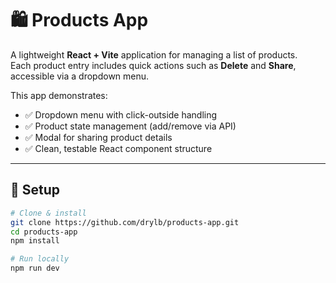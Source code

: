 # 🛍️ Products App

A lightweight **React + Vite** application for managing a list of products.  
Each product entry includes quick actions such as **Delete** and **Share**, accessible via a dropdown menu.  

This app demonstrates:  
- ✅ Dropdown menu with click-outside handling  
- ✅ Product state management (add/remove via API)  
- ✅ Modal for sharing product details  
- ✅ Clean, testable React component structure  

---

## 🚀 Setup

```bash
# Clone & install
git clone https://github.com/drylb/products-app.git
cd products-app
npm install

# Run locally
npm run dev